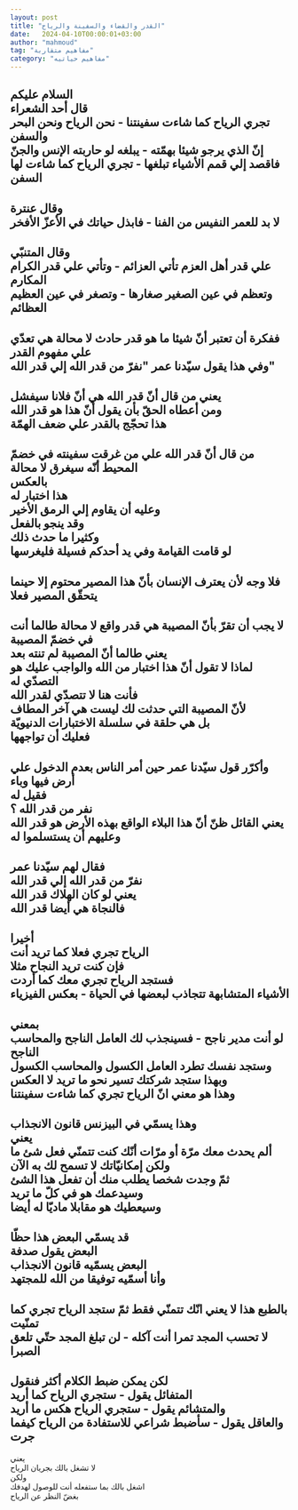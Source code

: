 ```yaml
---
layout: post
title: "القدر والقضاء والسفينة والرياح"
date:   2024-04-10T00:00:01+03:00
author: "mahmoud"
tag: "مفاهيم متقاربة"
category: "مفاهيم حياتيه"
---
```



السلام عليكم  
قال أحد الشعراء  
تجري الرياح كما شاءت سفينتنا - نحن الرياح ونحن البحر
والسفن  
إنّ الذي يرجو شيئا بهمّته - يبلغه لو حاربته الإنس
والجنّ  
فاقصد إلي قمم الأشياء تبلغها - تجري الرياح كما شاءت لها
السفن  
-  
وقال عنترة  
لا بد للعمر النفيس من الفنا - فابذل حياتك في الأعزّ
الأفخر  
-  
وقال المتنبّي  
علي قدر أهل العزم تأتي العزائم - وتأتي علي قدر الكرام
المكارم  
وتعظم في عين الصغير صغارها - وتصغر في عين العظيم
العظائم  
-  
ففكرة أن تعتبر أنّ شيئا ما هو قدر حادث لا محالة هي تعدّي
علي مفهوم القدر  
وفي هذا يقول سيّدنا عمر "نفرّ من قدر الله إلي قدر
الله"  
-  
يعني من قال أنّ قدر الله هي أنّ فلانا سيفشل  
ومن أعطاه الحقّ بأن يقول أنّ هذا هو قدر الله  
هذا تحجّج بالقدر علي ضعف الهمّة  
-  
من قال أنّ قدر الله علي من غرقت سفينته في خضمّ المحيط أنّه
سيغرق لا محالة  
بالعكس  
هذا اختبار له  
وعليه أن يقاوم إلي الرمق الأخير  
وقد ينجو بالفعل  
وكثيرا ما حدث ذلك  
لو قامت القيامة وفي يد أحدكم فسيلة فليغرسها  
-  
فلا وجه لأن يعترف الإنسان بأنّ هذا المصير محتوم إلا حينما
يتحقّق المصير فعلا  
-  
لا يجب أن تقرّ بأنّ المصيبة هي قدر واقع لا محالة طالما أنت
في خضمّ المصيبة  
يعني طالما أنّ المصيبة لم تنته بعد  
لماذا لا تقول أنّ هذا اختبار من الله والواجب عليك هو
التصدّي له  
فأنت هنا لا تتصدّي لقدر الله  
لأنّ المصيبة التي حدثت لك ليست هي آخر المطاف  
بل هي حلقة في سلسلة الاختبارات الدنيويّة  
فعليك أن تواجهها  
-  
وأكرّر قول سيّدنا عمر حين أمر الناس بعدم الدخول علي أرض
فيها وباء  
فقيل له  
نفر من قدر الله ؟  
يعني القائل ظنّ أنّ هذا البلاء الواقع بهذه الأرض هو قدر
الله  
وعليهم أن يستسلموا له  
-  
فقال لهم سيّدنا عمر  
نفرّ من قدر الله إلي قدر الله  
يعني لو كان الهلاك قدر الله  
فالنجاة هي أيضا قدر الله  
-  
أخيرا  
الرياح تجري فعلا كما تريد أنت  
فإن كنت تريد النجاح مثلا  
فستجد الرياح تجري معك كما أردت  
الأشياء المتشابهة تتجاذب لبعضها في الحياة - بعكس
الفيزياء  
-  
بمعني  
لو أنت مدير ناجح - فسينجذب لك العامل الناجح والمحاسب
الناجح  
وستجد نفسك تطرد العامل الكسول والمحاسب الكسول  
وبهذا ستجد شركتك تسير نحو ما تريد لا العكس  
وهذا هو معني انّ الرياح تجري كما شاءت سفينتنا  
-  
وهذا يسمّي في البيزنس قانون الانجذاب  
يعني  
ألم يحدث معك مرّة أو مرّات أنّك كنت تتمنّي فعل شئ
ما  
ولكن إمكانيّاتك لا تسمح لك به الآن  
ثمّ وجدت شخصا يطلب منك أن تفعل هذا الشئ  
وسيدعمك هو في كلّ ما تريد  
وسيعطيك هو مقابلا ماديّا له أيضا  
-  
قد يسمّي البعض هذا حظّا  
البعض يقول صدفة  
البعض يسمّيه قانون الانجذاب  
وأنا أسمّيه توفيقا من الله للمجتهد  
-  
بالطبع هذا لا يعني انّك تتمنّي فقط ثمّ ستجد الرياح تجري كما
تمنّيت  
لا تحسب المجد تمرا أنت آكله - لن تبلغ المجد حتّي تلعق
الصبرا  
-  
لكن يمكن ضبط الكلام أكثر فنقول  
المتفائل يقول - ستجري الرياح كما أريد  
والمتشائم يقول - ستجري الرياح هكس ما أريد  
والعاقل يقول - سأضبط شراعي للاستفادة من الرياح كيفما
جرت  
-  
يعني  
لا تشغل بالك بجريان الرياح  
ولكن  
اشغل بالك بما ستفعله أنت للوصول لهدفك  
بغضّ النظر عن الرياح
